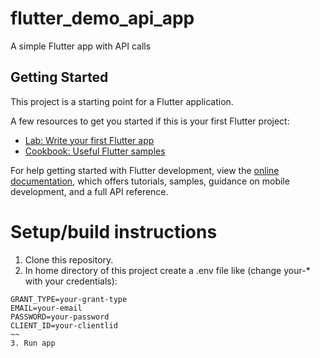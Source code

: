# flutter_demo_api_app

A simple Flutter app with API calls

## Getting Started

This project is a starting point for a Flutter application.

A few resources to get you started if this is your first Flutter project:

- [Lab: Write your first Flutter app](https://docs.flutter.dev/get-started/codelab)
- [Cookbook: Useful Flutter samples](https://docs.flutter.dev/cookbook)

For help getting started with Flutter development, view the
[online documentation](https://docs.flutter.dev/), which offers tutorials,
samples, guidance on mobile development, and a full API reference.

# Setup/build instructions
1. Clone this repository.
2. In home directory of this project create a .env file like (change your-* with your credentials):
~~~
GRANT_TYPE=your-grant-type
EMAIL=your-email
PASSWORD=your-password
CLIENT_ID=your-clientlid
~~
3. Run app

